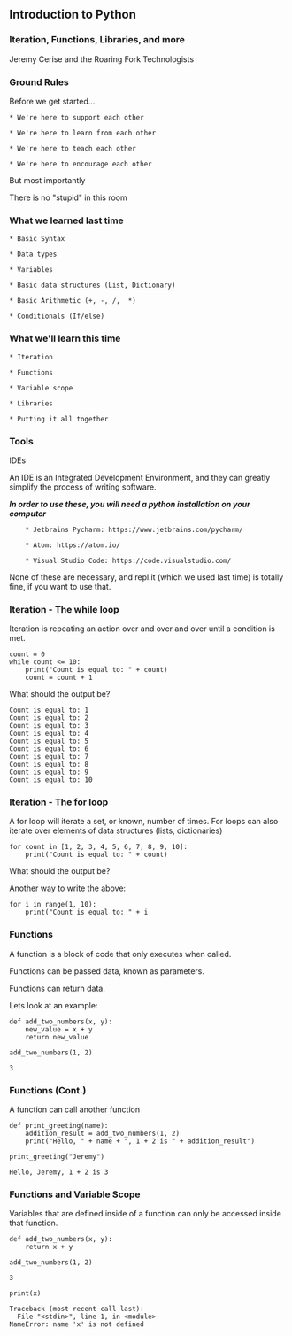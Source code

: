 ## Introduction to Python
### Iteration, Functions, Libraries, and more
Jeremy Cerise and the Roaring Fork Technologists

### Ground Rules
Before we get started...


	* We're here to support each other

	* We're here to learn from each other

	* We're here to teach each other

	* We're here to encourage each other


But most importantly

There is no "stupid" in this room

### What we learned last time


	* Basic Syntax

	* Data types

	* Variables

	* Basic data structures (List, Dictionary)

	* Basic Arithmetic (+, -, /,  *)

	* Conditionals (If/else)

### What we'll learn this time

	* Iteration 

	* Functions

	* Variable scope

	* Libraries

	* Putting it all together

### Tools
IDEs

An IDE is an Integrated Development Environment, and they can greatly simplify the process of writing software.

***In order to use these, you will need a python installation on your computer***

		* Jetbrains Pycharm: https://www.jetbrains.com/pycharm/

		* Atom: https://atom.io/

		* Visual Studio Code: https://code.visualstudio.com/


None of these are necessary, and repl.it (which we used last time) is totally fine, if you want to use that.

### Iteration - The while loop

Iteration is repeating an action over and over and over until a condition is met.

```
count = 0
while count <= 10:
    print("Count is equal to: " + count)
    count = count + 1
```


What should the output be?

```
Count is equal to: 1
Count is equal to: 2
Count is equal to: 3
Count is equal to: 4
Count is equal to: 5
Count is equal to: 6
Count is equal to: 7
Count is equal to: 8
Count is equal to: 9
Count is equal to: 10
```

### Iteration - The for loop

A for loop will iterate a set, or known, number of times. For loops can also iterate over elements of data structures (lists, dictionaries)


```
for count in [1, 2, 3, 4, 5, 6, 7, 8, 9, 10]:
    print("Count is equal to: " + count)
```


What should the output be?


Another way to write the above:

```
for i in range(1, 10):
    print("Count is equal to: " + i
```

### Functions
A function is a block of code that only executes when called.


Functions can be passed data, known as parameters.


Functions can return data.


Lets look at an example:


```
def add_two_numbers(x, y):
    new_value = x + y
    return new_value

add_two_numbers(1, 2)

3

```

### Functions (Cont.)

A function can call another function


```
def print_greeting(name):
    addition_result = add_two_numbers(1, 2)
    print("Hello, " + name + ", 1 + 2 is " + addition_result")

print_greeting("Jeremy")

Hello, Jeremy, 1 + 2 is 3
```

### Functions and Variable Scope 
Variables that are defined inside of a function can only be accessed inside that function.

```
def add_two_numbers(x, y):
    return x + y

add_two_numbers(1, 2)

3

print(x)

Traceback (most recent call last):
  File "<stdin>", line 1, in <module>
NameError: name 'x' is not defined
```

